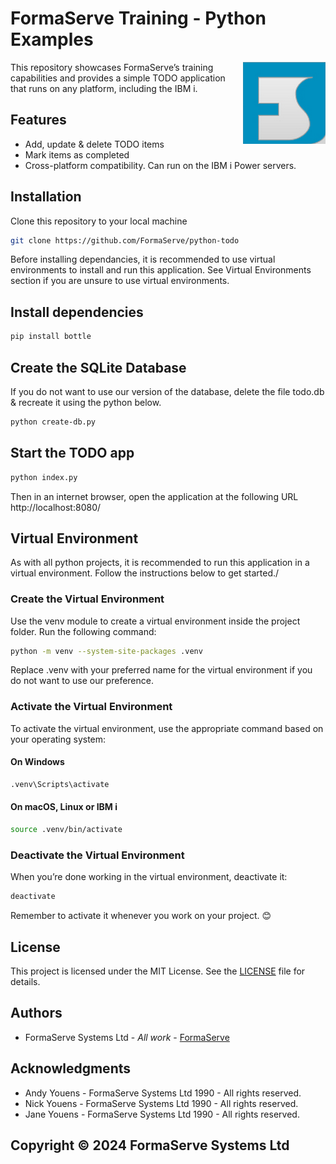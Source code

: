 # FormaServe Training - Python Examples

<img src="/images/Logo.png" align="right">

This repository showcases FormaServe’s training capabilities and provides a simple TODO application that runs on any platform, including the IBM i.

## Features

* Add, update & delete TODO items
* Mark items as completed
* Cross-platform compatibility. Can run on the IBM i Power servers.

## Installation

Clone this repository to your local machine

```bash
git clone https://github.com/FormaServe/python-todo

```

Before installing dependancies, it is recommended to use virtual environments to install and run this application.  See Virtual Environments section if you are unsure to use virtual environments.

## Install dependencies

```bash
pip install bottle

```

## Create the SQLite Database

If you do not want to use our version of the database, delete the file todo.db & recreate it using the python below.

```bash
python create-db.py

```

## Start the TODO app

```bash
python index.py
```

Then in an internet browser, open the application at the following URL http://localhost:8080/

## Virtual Environment

As with all python projects, it is recommended to run this application in a virtual environment.  Follow the instructions below to get started./

### Create the Virtual Environment

Use the venv module to create a virtual environment inside the project folder. Run the following command:

```bash
python -m venv --system-site-packages .venv

```

Replace .venv with your preferred name for the virtual environment if you do not want to use our preference.

### Activate the Virtual Environment

To activate the virtual environment, use the appropriate command based on your operating system:

#### On Windows

```bash
.venv\Scripts\activate

```

#### On macOS, Linux or IBM i

```bash
source .venv/bin/activate

```

### Deactivate the Virtual Environment

When you’re done working in the virtual environment, deactivate it:

```bash
deactivate
```

Remember to activate it whenever you work on your project. 😊

## License

This project is licensed under the MIT License. See the [LICENSE](LICENSE) file for details.

## Authors

* FormaServe Systems Ltd - *All work* - [FormaServe](https://www.formaserve.co.uk)

## Acknowledgments

* Andy Youens - FormaServe Systems Ltd 1990 - All rights reserved.
* Nick Youens - FormaServe Systems Ltd 1990 - All rights reserved.
* Jane Youens - FormaServe Systems Ltd 1990 - All rights reserved.

## Copyright © 2024 FormaServe Systems Ltd
